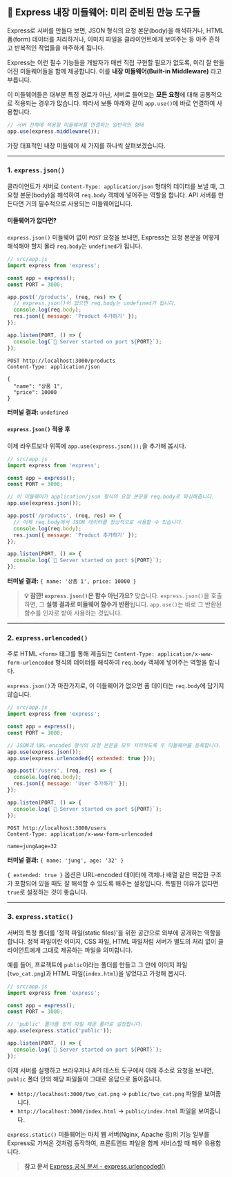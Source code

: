 ## 🧰 Express 내장 미들웨어: 미리 준비된 만능 도구들

Express로 서버를 만들다 보면, JSON 형식의 요청 본문(body)을 해석하거나, HTML 폼(form) 데이터를 처리하거나, 이미지 파일을 클라이언트에게 보여주는 등 아주 흔하고 반복적인 작업들을 마주하게 됩니다.

Express는 이런 필수 기능들을 개발자가 매번 직접 구현할 필요가 없도록, 미리 잘 만들어진 미들웨어들을 함께 제공합니다. 이를 **내장 미들웨어(Built-in Middleware)** 라고 부릅니다.

이 미들웨어들은 대부분 특정 경로가 아닌, 서버로 들어오는 **모든 요청**에 대해 공통적으로 적용되는 경우가 많습니다. 따라서 보통 아래와 같이 `app.use()`에 바로 연결하여 사용합니다.

```javascript
// 서버 전체에 적용할 미들웨어를 연결하는 일반적인 형태
app.use(express.middleware());
```

가장 대표적인 내장 미들웨어 세 가지를 하나씩 살펴보겠습니다.

---

### 1. `express.json()`

클라이언트가 서버로 `Content-Type: application/json` 형태의 데이터를 보낼 때, 그 요청 본문(body)을 해석하여 `req.body` 객체에 넣어주는 역할을 합니다. API 서버를 만든다면 거의 필수적으로 사용되는 미들웨어입니다.

#### 미들웨어가 없다면?

`express.json()` 미들웨어 없이 `POST` 요청을 보내면, Express는 요청 본문을 어떻게 해석해야 할지 몰라 `req.body`는 `undefined`가 됩니다.

```javascript
// src/app.js
import express from 'express';

const app = express();
const PORT = 3000;

app.post('/products', (req, res) => {
  // express.json()이 없으면 req.body는 undefined가 됩니다.
  console.log(req.body);
  res.json({ message: 'Product 추가하기' });
});

app.listen(PORT, () => {
  console.log(`🚀 Server started on port ${PORT}`);
});
```

```http
POST http://localhost:3000/products
Content-Type: application/json

{
  "name": "상품 1",
  "price": 10000
}
```

**터미널 결과:** `undefined`

#### `express.json()` 적용 후

이제 라우트보다 위쪽에 `app.use(express.json());`을 추가해 봅시다.

```javascript
// src/app.js
import express from 'express';

const app = express();
const PORT = 3000;

// 이 미들웨어가 application/json 형식의 요청 본문을 req.body로 파싱해줍니다.
app.use(express.json());

app.post('/products', (req, res) => {
  // 이제 req.body에서 JSON 데이터를 정상적으로 사용할 수 있습니다.
  console.log(req.body);
  res.json({ message: 'Product 추가하기' });
});

app.listen(PORT, () => {
  console.log(`🚀 Server started on port ${PORT}`);
});
```

**터미널 결과:** `{ name: '상품 1', price: 10000 }`

> **💡 잠깐\! `express.json()`은 함수 아닌가요?**
> 맞습니다. `express.json()`을 호출하면, 그 **실행 결과로 미들웨어 함수가 반환**됩니다. `app.use()`는 바로 그 반환된 함수를 인자로 받아 사용하는 것입니다.

---

### 2. `express.urlencoded()`

주로 HTML `<form>` 태그를 통해 제출되는 `Content-Type: application/x-www-form-urlencoded` 형식의 데이터를 해석하여 `req.body` 객체에 넣어주는 역할을 합니다.

`express.json()`과 마찬가지로, 이 미들웨어가 없으면 폼 데이터는 `req.body`에 담기지 않습니다.

```javascript
// src/app.js
import express from 'express';

const app = express();
const PORT = 3000;

// JSON과 URL-encoded 형식의 요청 본문을 모두 처리하도록 두 미들웨어를 등록합니다.
app.use(express.json());
app.use(express.urlencoded({ extended: true }));

app.post('/users', (req, res) => {
  console.log(req.body);
  res.json({ message: 'User 추가하기' });
});

app.listen(PORT, () => {
  console.log(`🚀 Server started on port ${PORT}`);
});
```

```http
POST http://localhost:3000/users
Content-Type: application/x-www-form-urlencoded

name=jung&age=32
```

**터미널 결과:** `{ name: 'jung', age: '32' }`

`{ extended: true }` 옵션은 URL-encoded 데이터에 객체나 배열 같은 복잡한 구조가 포함되어 있을 때도 잘 해석할 수 있도록 해주는 설정입니다. 특별한 이유가 없다면 `true`로 설정하는 것이 좋습니다.

---

### 3. `express.static()`

서버의 특정 폴더를 '정적 파일(static files)'을 위한 공간으로 외부에 공개하는 역할을 합니다. 정적 파일이란 이미지, CSS 파일, HTML 파일처럼 서버가 별도의 처리 없이 클라이언트에게 그대로 제공하는 파일을 의미합니다.

예를 들어, 프로젝트에 `public`이라는 폴더를 만들고 그 안에 이미지 파일(`two_cat.png`)과 HTML 파일(`index.html`)을 넣었다고 가정해 봅시다.

```javascript
// src/app.js
import express from 'express';

const app = express();
const PORT = 3000;

// 'public' 폴더를 정적 파일 제공 폴더로 설정합니다.
app.use(express.static('public'));

app.listen(PORT, () => {
  console.log(`🚀 Server started on port ${PORT}`);
});
```

이제 서버를 실행하고 브라우저나 API 테스트 도구에서 아래 주소로 요청을 보내면, `public` 폴더 안의 해당 파일들이 그대로 응답으로 돌아옵니다.

- `http://localhost:3000/two_cat.png` → `public/two_cat.png` 파일을 보여줍니다.
- `http://localhost:3000/index.html` → `public/index.html` 파일을 보여줍니다.

`express.static()` 미들웨어는 마치 웹 서버(Nginx, Apache 등)의 기능 일부를 Express로 가져온 것처럼 동작하여, 프론트엔드 파일을 함께 서비스할 때 매우 유용합니다.

> **참고 문서**
> [Express 공식 문서 - express.urlencoded()](https://expressjs.com/en/api.html#express.urlencoded)
